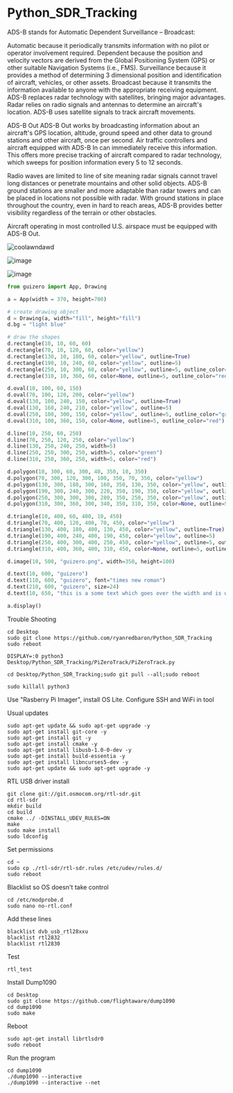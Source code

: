 # Python_SDR_Tracking
 
ADS-B stands for Automatic Dependent Surveillance – Broadcast:

Automatic because it periodically transmits information with no pilot or operator involvement required.
Dependent because the position and velocity vectors are derived from the Global Positioning System (GPS) or other suitable Navigation Systems (i.e., FMS).
Surveillance because it provides a method of determining 3 dimensional position and identification of aircraft, vehicles, or other assets.
Broadcast because it transmits the information available to anyone with the appropriate receiving equipment.
ADS-B replaces radar technology with satellites, bringing major advantages. Radar relies on radio signals and antennas to determine an aircraft's location. ADS-B uses satellite signals to track aircraft movements.

ADS-B Out
ADS-B Out works by broadcasting information about an aircraft's GPS location, altitude, ground speed and other data to ground stations and other aircraft, once per second. Air traffic controllers and aircraft equipped with ADS-B In can immediately receive this information. This offers more precise tracking of aircraft compared to radar technology, which sweeps for position information every 5 to 12 seconds.

Radio waves are limited to line of site meaning radar signals cannot travel long distances or penetrate mountains and other solid objects. ADS-B ground stations are smaller and more adaptable than radar towers and can be placed in locations not possible with radar. With ground stations in place throughout the country, even in hard to reach areas, ADS-B provides better visibility regardless of the terrain or other obstacles.

Aircraft operating in most controlled U.S. airspace must be equipped with ADS-B Out.

![coolawndawd](https://user-images.githubusercontent.com/5455778/117200973-f57e4d80-ada0-11eb-8cdb-fd04a120ff11.JPG)


![image](https://user-images.githubusercontent.com/5455778/153780215-90909c08-bba0-4f30-bf9f-90bb15531bd8.png)


![image](https://user-images.githubusercontent.com/5455778/153806799-e9d8c3b1-a86c-4352-b920-96504d2c04c1.png)

```python
from guizero import App, Drawing

a = App(width = 370, height=700)

# create drawing object
d = Drawing(a, width="fill", height="fill")
d.bg = "light blue"

# draw the shapes
d.rectangle(10, 10, 60, 60)
d.rectangle(70, 10, 120, 60, color="yellow")
d.rectangle(130, 10, 180, 60, color="yellow", outline=True)
d.rectangle(190, 10, 240, 60, color="yellow", outline=5)
d.rectangle(250, 10, 300, 60, color="yellow", outline=5, outline_color="green")
d.rectangle(310, 10, 360, 60, color=None, outline=5, outline_color="red")

d.oval(10, 100, 60, 150)
d.oval(70, 100, 120, 200, color="yellow")
d.oval(130, 100, 240, 150, color="yellow", outline=True)
d.oval(130, 160, 240, 210, color="yellow", outline=5)
d.oval(250, 100, 300, 150, color="yellow", outline=5, outline_color="green")
d.oval(310, 100, 360, 150, color=None, outline=5, outline_color="red")

d.line(10, 250, 60, 250)
d.line(70, 250, 120, 250, color="yellow")
d.line(130, 250, 240, 250, width=5)
d.line(250, 250, 300, 250, width=5, color="green")
d.line(310, 250, 360, 250, width=5, color="red")

d.polygon(10, 300, 60, 300, 40, 350, 10, 350)
d.polygon(70, 300, 120, 300, 100, 350, 70, 350, color="yellow")
d.polygon(130, 300, 180, 300, 160, 350, 130, 350, color="yellow", outline=True)
d.polygon(190, 300, 240, 300, 220, 350, 190, 350, color="yellow", outline=5)
d.polygon(250, 300, 300, 300, 280, 350, 250, 350, color="yellow", outline=5, outline_color="green")
d.polygon(310, 300, 360, 300, 340, 350, 310, 350, color=None, outline=5, outline_color="green")

d.triangle(10, 400, 60, 400, 10, 450)
d.triangle(70, 400, 120, 400, 70, 450, color="yellow")
d.triangle(130, 400, 180, 400, 130, 450, color="yellow", outline=True)
d.triangle(190, 400, 240, 400, 190, 450, color="yellow", outline=5)
d.triangle(250, 400, 300, 400, 250, 450, color="yellow", outline=5, outline_color="green")
d.triangle(310, 400, 360, 400, 310, 450, color=None, outline=5, outline_color="green")

d.image(10, 500, "guizero.png", width=350, height=100)

d.text(10, 600, "guizero")
d.text(110, 600, "guizero", font="times new roman")
d.text(210, 600, "guizero", size=24)
d.text(10, 650, "this is a some text which goes over the width and is wrapped", font="arial", size=16, max_width=350)

a.display()
```

Trouble Shooting
```
cd Desktop
sudo git clone https://github.com/ryanredbaron/Python_SDR_Tracking
sudo reboot

DISPLAY=:0 python3 Desktop/Python_SDR_Tracking/PiZeroTrack/PiZeroTrack.py

cd Desktop/Python_SDR_Tracking;sudo git pull --all;sudo reboot

sudo killall python3
```

Use "Rasberry Pi Imager", install OS Lite. Configure SSH and WiFi in tool


Usual updates
```
sudo apt-get update && sudo apt-get upgrade -y
sudo apt-get install git-core -y
sudo apt-get install git -y
sudo apt-get install cmake -y
sudo apt-get install libusb-1.0-0-dev -y
sudo apt-get install build-essentia -y
sudo apt-get install libncurses5-dev -y
sudo apt-get update && sudo apt-get upgrade -y
```


RTL USB driver install
```
git clone git://git.osmocom.org/rtl-sdr.git
cd rtl-sdr
mkdir build
cd build
cmake ../ -DINSTALL_UDEV_RULES=ON
make
sudo make install
sudo ldconfig
```

Set permissions
```
cd ~
sudo cp ./rtl-sdr/rtl-sdr.rules /etc/udev/rules.d/
sudo reboot
```


Blacklist so OS doesn't take control
```
cd /etc/modprobe.d
sudo nano no-rtl.conf
```


Add these lines
```
blacklist dvb_usb_rtl28xxu
blacklist rtl2832
blacklist rtl2830
```


Test 
```
rtl_test
```


Install Dump1090
```
cd Desktop
sudo git clone https://github.com/flightaware/dump1090
cd dump1090
sudo make
```


Reboot
```
sudo apt-get install librtlsdr0
sudo reboot
```


Run the program
```
cd dump1090
./dump1090 --interactive
./dump1090 --interactive --net
```

